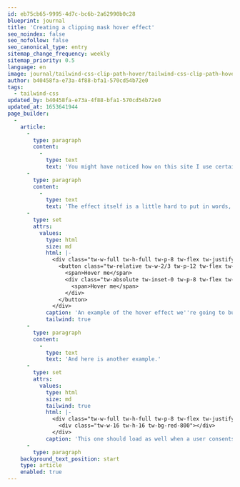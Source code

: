 ```yaml
---
id: eb75cb65-9995-4d7c-bc6b-2a62990b0c28
blueprint: journal
title: 'Creating a clipping mask hover effect'
seo_noindex: false
seo_nofollow: false
seo_canonical_type: entry
sitemap_change_frequency: weekly
sitemap_priority: 0.5
language: en
image: journal/tailwind-css-clip-path-hover/tailwind-css-clip-path-hover-effect.png
author: b40458fa-e73a-4f88-bfa1-570cd54b72e0
tags:
  - tailwind-css
updated_by: b40458fa-e73a-4f88-bfa1-570cd54b72e0
updated_at: 1653641944
page_builder:
  -
    article:
      -
        type: paragraph
        content:
          -
            type: text
            text: 'You might have noticed how on this site I use certain hover effects where an element previously invisible presents itself and its contents are in a different color. But they sort of swipe in. You can see it on blocks linking to a certain project or journal entry or when invoking the mobile navigation. In this post I''m going to show you how you can achieve this with Tailwind CSS. '
      -
        type: paragraph
        content:
          -
            type: text
            text: 'The effect itself is a little hard to put in words, but when you check out this next example I''m sure you know what I mean. I''ve slowed this animation down a bit to make it a little more clear what''s actually happening.'
      -
        type: set
        attrs:
          values:
            type: html
            size: md
            html: |-
              <div class="tw-w-full tw-h-full tw-p-8 tw-flex tw-justify-center tw-items-center">
                <button class="tw-relative tw-w-2/3 tw-p-12 tw-flex tw-justify-center tw-items-cente tw-border tw-border-sky-600 tw-group tw-text-sky-600">
                  <span>Hover me</span>
                  <div class="tw-absolute tw-inset-0 tw-p-8 tw-flex tw-justify-center tw-items-center tw-flex-col tw-gap-y-8 tw-bg-sky-600 tw-text-white motion-safe:tw-transition-[clip-path] motion-safe:tw-duration-[2000ms] tw-ease-out [clip-path:circle(20%_at_120%_120%)] group-hover:[clip-path:circle(170%_at_120%_120%)]" aria-hidden="true">
                    <span>Hover me</span>
                  </div>
                </button>
              </div>
            caption: 'An example of the hover effect we''re going to build.'
            tailwind: true
      -
        type: paragraph
        content:
          -
            type: text
            text: 'And here is another example.'
      -
        type: set
        attrs:
          values:
            type: html
            size: md
            tailwind: true
            html: |-
              <div class="tw-w-full tw-h-full tw-p-8 tw-flex tw-justify-center tw-items-center">
              	<div class="tw-w-16 tw-h-16 tw-bg-red-800"></div>
              </div>
            caption: 'This one should load as well when a user consents.'
      -
        type: paragraph
    background_text_position: start
    type: article
    enabled: true
---
```

